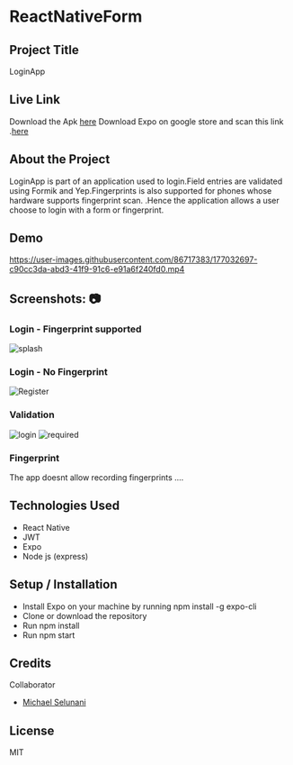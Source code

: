 # ReactNativeForm

## Project Title
LoginApp
## Live Link
Download the Apk  [here](https://expo.dev/artifacts/f43ccaaf-a9d8-41e4-a657-a8b074e65e8c)
Download Expo on google store and scan this link .[here](https://expo.dev/@nicksy/NewsApp)

## About the Project
LoginApp is part of an application used to login.Field entries are validated using Formik and Yep.Fingerprints is also supported for phones whose hardware supports fingerprint scan.
.Hence the application allows a user choose to login with a form or fingerprint.

## Demo

https://user-images.githubusercontent.com/86717383/177032697-c90cc3da-abd3-41f9-91c6-e91a6f240fd0.mp4

## Screenshots: 📷
### Login - Fingerprint supported
![splash](https://res.cloudinary.com/kenya-power/image/upload/v1656836955/online-shop/Screenshot_2022-07-03-10-56-57-507_host.exp.exponent_jsq9ul.jpg)
### Login - No Fingerprint
![Register](https://res.cloudinary.com/kenya-power/image/upload/v1656838220/online-shop/Screenshot_2022-07-03-11-47-55-076_host.exp.exponent_tlkthy.jpg)
### Validation
![login](https://res.cloudinary.com/kenya-power/image/upload/v1656836956/online-shop/Screenshot_2022-07-03-10-58-29-911_host.exp.exponent_ngekei.jpg)
![required](https://res.cloudinary.com/kenya-power/image/upload/v1656836955/online-shop/Screenshot_2022-07-03-10-57-06-159_host.exp.exponent_viibuy.jpg)
### Fingerprint
The app doesnt allow recording fingerprints ....


## Technologies Used
* React Native
* JWT
* Expo
* Node js (express)

## Setup / Installation
* Install Expo on your machine by running npm install -g expo-cli
* Clone or download the repository
* Run npm install
* Run npm start
## Credits
Collaborator
*  [Michael Selunani](https://github.com/mse-lunani)
## License
MIT
